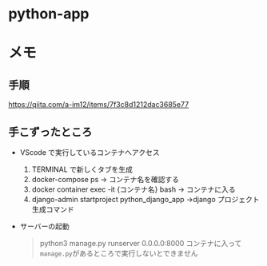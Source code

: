 # python-app

# メモ

## 手順

https://qiita.com/a-im12/items/7f3c8d1212dac3685e77

## 手こずったところ

- VScode で実行しているコンテナへアクセス

  1.  TERMINAL で新しくタブを生成
  1.  docker-compose ps
      → コンテナ名を確認する
  1.  docker container exec -it {コンテナ名} bash
      → コンテナに入る
  1.  django-admin startproject python_django_app
      →django プロジェクト生成コマンド

- サーバーの起動
  > python3 manage.py runserver 0.0.0.0:8000
  > コンテナに入って`manage.py`があるところで実行しないとできません

